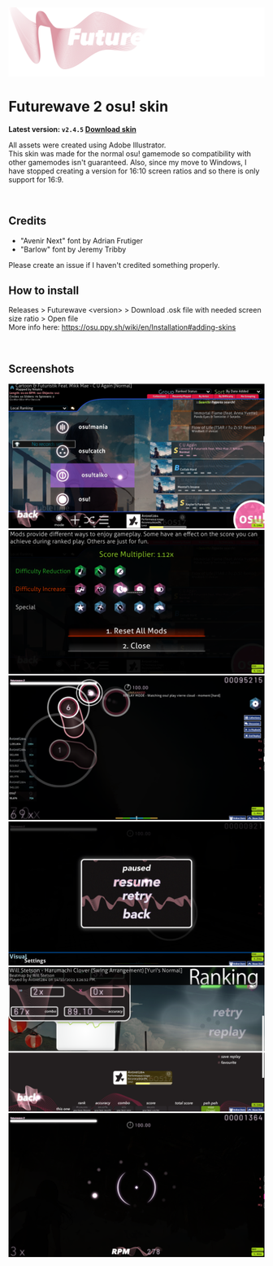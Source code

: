 ![logo](images/logo.png)

# Futurewave 2 osu! skin

**Latest version: `v2.4.5` [Download skin](https://github.com/Avoxel284/futurewave/releases/download/v2.4.5/Futurewave.2.4.5.osk)**

All assets were created using Adobe Illustrator.
<br>
This skin was made for the normal osu! gamemode so compatibility with other gamemodes isn't guaranteed. Also, since my move to Windows, I have stopped creating a version for 16:10 screen ratios and so there is only support for 16:9.

<br>

## Credits

- "Avenir Next" font by Adrian Frutiger
- "Barlow" font by Jeremy Tribby

Please create an issue if I haven't credited something properly.

## How to install

Releases > Futurewave \<version> > Download .osk file with needed screen size ratio > Open file
<br>
More info here: https://osu.ppy.sh/wiki/en/Installation#adding-skins

<br>

## Screenshots

![menu](images/menu.png)
![mods](images/mods.png)
![gameplay ](images/gameplay.png)
![pause screen](images/pausescreen.png)
![ranking screen](images/rankingscreen.png)
![spinner](images/spinner.png)

